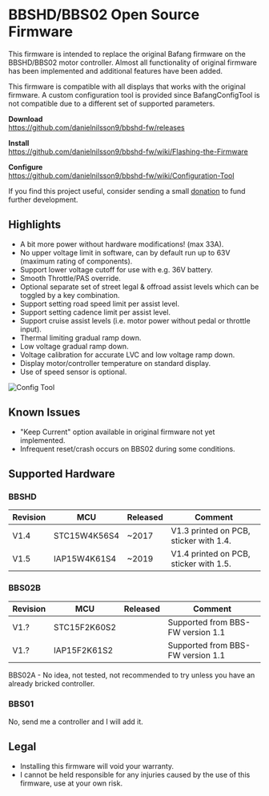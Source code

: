 # BBSHD/BBS02 Open Source Firmware

This firmware is intended to replace the original Bafang firmware on the BBSHD/BBS02 motor controller. Almost all functionality of original firmware has been implemented and additional features have been added.

This firmware is compatible with all displays that works with the original firmware. A custom configuration tool is provided since BafangConfigTool is not compatible due to a different set of supported parameters.

**Download**  
https://github.com/danielnilsson9/bbshd-fw/releases

**Install**  
https://github.com/danielnilsson9/bbshd-fw/wiki/Flashing-the-Firmware

**Configure**  
https://github.com/danielnilsson9/bbshd-fw/wiki/Configuration-Tool


If you find this project useful, consider sending a small [donation](https://www.paypal.com/donate/?business=LVAYFCMQYN8F4&no_recurring=0&item_name=BBSHD-FW&currency_code=USD) to fund further development.


## Highlights
* A bit more power without hardware modifications! (max 33A).
* No upper voltage limit in software, can by default run up to 63V (maximum rating of components).
* Support lower voltage cutoff for use with e.g. 36V battery.
* Smooth Throttle/PAS override.
* Optional separate set of street legal & offroad assist levels which can be toggled by a key combination.
* Support setting road speed limit per assist level.
* Support setting cadence limit per assist level.
* Support cruise assist levels (i.e. motor power without pedal or throttle input).
* Thermal limiting gradual ramp down.
* Low voltage gradual ramp down.
* Voltage calibration for accurate LVC and low voltage ramp down.
* Display motor/controller temperature on standard display.
* Use of speed sensor is optional.

![Config Tool](https://raw.githubusercontent.com/wiki/danielnilsson9/bbshd-fw/img/config_tool/config_tool3.png)

## Known Issues
* "Keep Current" option available in original firmware not yet implemented.
* Infrequent reset/crash occurs on BBS02 during some conditions.


## Supported Hardware

### BBSHD

Revision | MCU          | Released    | Comment
-------- | ------------ | ----------- | --------------------
V1.4     | STC15W4K56S4 | ~2017       | V1.3 printed on PCB, sticker with 1.4.
V1.5     | IAP15W4K61S4 | ~2019       | V1.4 printed on PCB, sticker with 1.5.

### BBS02B

Revision | MCU          | Released    | Comment
-------- | ------------ | ----------- | --------------------
V1.?     | STC15F2K60S2 |             | Supported from BBS-FW version 1.1
V1.?     | IAP15F2K61S2 |             | Supported from BBS-FW version 1.1

BBS02A - No idea, not tested, not recommended to try unless you have an already bricked controller.

### BBS01

No, send me a controller and I will add it.

## Legal
* Installing this firmware will void your warranty.
* I cannot be held responsible for any injuries caused by the use of this firmware, use at your own risk.
